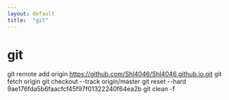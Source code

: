 ```yaml
---
layout: default
title:  "git"
---
```

# git

git remote add origin https://github.com/Shl4046/Shl4046.github.io.git
git fetch origin
git checkout --track origin/master
git reset --hard 9ae176fda5b6faacfcf45f97f01322240f64ea2b
git clean -f
